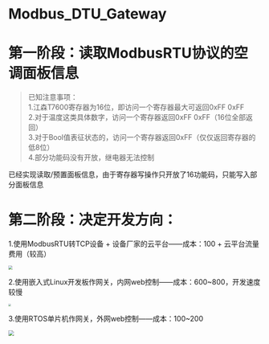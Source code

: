 # Modbus_DTU_Gateway

# 第一阶段：读取ModbusRTU协议的空调面板信息

>已知注意事项：</br>
>1.江森T7600寄存器为16位，即访问一个寄存器最大可返回0xFF 0xFF</br>
>2.对于温度这类具体数字，访问一个寄存器返回0xFF 0xFF（16位全部返回）</br>
>3.对于Bool值表征状态的，访问一个寄存器返回0xFF（仅仅返回寄存器的低8位）</br>
>4.部分功能码没有开放，继电器无法控制

已经实现读取/预置面板信息，由于寄存器写操作只开放了16功能码，只能写入部分面板信息

# 第二阶段：决定开发方向：

1.使用ModbusRTU转TCP设备 + 设备厂家的云平台——成本：100 + 云平台流量费用（较高）

<img src="https://img.alicdn.com/imgextra/https://img.alicdn.com/imgextra/i1/3159274970/O1CN01ClvJYT1maJ9MlmnKq_!!3159274970.png_430x430q90.jpg" style="zoom: 50%;" />



2.使用嵌入式Linux开发板作网关，内网web控制——成本：600~800，开发速度较慢

<img src="https://gd1.alicdn.com/imgextra/i2/880983124/O1CN01Xx0k731YwpzsaVigi_!!880983124.jpg" style="zoom: 33%;" />

3.使用RTOS单片机作网关，外网web控制——成本：100~200

<img src="https://img.alicdn.com/imgextra/i1/4160407286/O1CN01gFgjSP23h2MNbII1t_!!4160407286.png_430x430q90.jpg" style="zoom: 67%;" />
